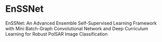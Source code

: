 # EnSSNet
EnSSNet: An Advanced Ensemble Self-Supervised Learning Framework with Mini Batch-Graph Convolutional Network and Deep Curriculum Learning for Robust PolSAR Image Classification
